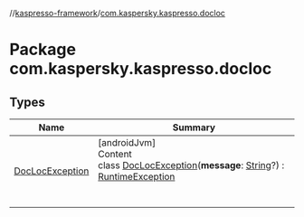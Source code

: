 //[kaspresso-framework](../index.md)/[com.kaspersky.kaspresso.docloc](index.md)



# Package com.kaspersky.kaspresso.docloc  


## Types  
  
|  Name|  Summary| 
|---|---|
| [DocLocException](-doc-loc-exception/index.md)| [androidJvm]  <br>Content  <br>class [DocLocException](-doc-loc-exception/index.md)(**message**: [String](https://kotlinlang.org/api/latest/jvm/stdlib/kotlin/-string/index.html)?) : [RuntimeException](https://developer.android.com/reference/kotlin/java/lang/RuntimeException.html)  <br><br><br>

